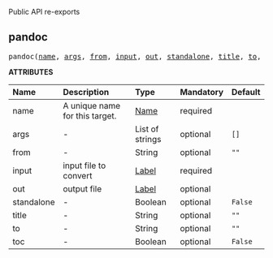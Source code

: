 <!-- Generated with Stardoc: http://skydoc.bazel.build -->

Public API re-exports

<a id="pandoc"></a>

## pandoc

<pre>
pandoc(<a href="#pandoc-name">name</a>, <a href="#pandoc-args">args</a>, <a href="#pandoc-from">from</a>, <a href="#pandoc-input">input</a>, <a href="#pandoc-out">out</a>, <a href="#pandoc-standalone">standalone</a>, <a href="#pandoc-title">title</a>, <a href="#pandoc-to">to</a>, <a href="#pandoc-toc">toc</a>)
</pre>



**ATTRIBUTES**


| Name  | Description | Type | Mandatory | Default |
| :------------- | :------------- | :------------- | :------------- | :------------- |
| <a id="pandoc-name"></a>name |  A unique name for this target.   | <a href="https://bazel.build/concepts/labels#target-names">Name</a> | required |  |
| <a id="pandoc-args"></a>args |  -   | List of strings | optional | <code>[]</code> |
| <a id="pandoc-from"></a>from |  -   | String | optional | <code>""</code> |
| <a id="pandoc-input"></a>input |  input file to convert   | <a href="https://bazel.build/concepts/labels">Label</a> | required |  |
| <a id="pandoc-out"></a>out |  output file   | <a href="https://bazel.build/concepts/labels">Label</a> | optional |  |
| <a id="pandoc-standalone"></a>standalone |  -   | Boolean | optional | <code>False</code> |
| <a id="pandoc-title"></a>title |  -   | String | optional | <code>""</code> |
| <a id="pandoc-to"></a>to |  -   | String | optional | <code>""</code> |
| <a id="pandoc-toc"></a>toc |  -   | Boolean | optional | <code>False</code> |


